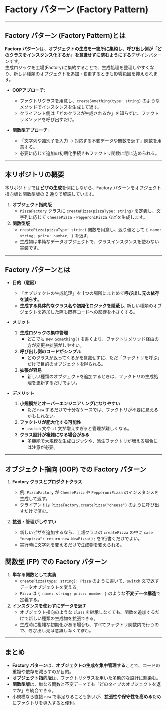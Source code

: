 # Factory パターン (Factory Pattern)

---

## Factory パターン (Factory Pattern)とは

**Factory パターン**は、**オブジェクトの生成を一箇所に集約し、呼び出し側が「どのクラスをインスタンス化するか」を意識せずに済むようにする**デザインパターンです。  
生成ロジックを工場(Factory)に集約することで、生成処理を整理しやすくなり、新しい種類のオブジェクトを追加・変更するときも影響範囲を抑えられます。

- **OOPアプローチ**:  
  - ファクトリクラスを用意し、`createSomething(type: string)` のようなメソッドでインスタンスを生成して返す。  
  - クライアント側は「どのクラスが生成されるか」を知らずに、ファクトリメソッドを呼び出すだけ。

- **関数型アプローチ**:  
  - 「文字列や識別子を入力 → 対応する不変データや関数を返す」関数を用意する。  
  - 必要に応じて追加の初期化手続きもファクトリ関数に閉じ込められる。

---

## 本リポジトリの概要

本リポジトリでは**ピザの生成**を例にしながら、Factory パターンをオブジェクト指向版と関数型版の 2 通りで解説しています。

1. **オブジェクト指向版**  
   - `PizzaFactory` クラスに `createPizza(pizzaType: string)` を定義し、文字列に応じて `CheesePizza`・`PepperoniPizza` などを生成します。  
2. **関数型版**  
   - `createPizza(pizzaType: string)` 関数を用意し、返り値として `{ name: string; price: number; }` を返す。  
   - 生成物は単純なデータオブジェクトで、クラスインスタンスを使わない実装です。

---

## Factory パターンとは

- **目的（意図）**  
  - 「オブジェクトの生成処理」を 1 つの場所にまとめて**呼び出し元の依存を減らす**。  
  - **生成する具体的なクラス名や初期化ロジックを隠蔽し**, 新しい種類のオブジェクトを追加した際も既存コードへの影響を小さくする。

- **メリット**  
  1. **生成ロジックの集中管理**  
     - どこでも `new Something()` を書くより、ファクトリメソッド経由の方が変更や拡張がしやすい。  
  2. **呼び出し側のコードがシンプル**  
     - どのクラスが返ってくるかを意識せずに、ただ「ファクトリを呼ぶ」だけで目的のオブジェクトを得られる。  
  3. **拡張が容易**  
     - 新しい種類のオブジェクトを追加するときは、ファクトリの生成処理を更新するだけでよい。  

- **デメリット**  
  1. **小規模だとオーバーエンジニアリングになりやすい**  
     - ただ `new` するだけで十分なケースでは、ファクトリが不要に見えるかもしれない。  
  2. **ファクトリが肥大化する可能性**  
     - `switch` 文や `if` 文が増えすぎると管理が難しくなる。  
  3. **クラス設計が複雑になる場合がある**  
     - 多機能で大規模な生成ロジックや、派生ファクトリが増える場合には注意が必要。

---

## オブジェクト指向 (OOP) での Factory パターン

1. **Factory クラスとプロダクトクラス**  
   - 例: `PizzaFactory` が `CheesePizza` や `PepperoniPizza` のインスタンスを生成して返す。  
   - クライアントは `PizzaFactory.createPizza("cheese")` のように呼び出すだけで済む。  

2. **拡張・管理がしやすい**  
   - 新しいピザを追加するなら、工場クラスの `createPizza` の中に `case "newpizza": return new NewPizza();` を1行書くだけでよい。  
   - 実行時に文字列を変えるだけで生成物を変えられる。

## 関数型 (FP) での Factory パターン

1. **単なる関数として実装**  
   - `createPizza(type: string): Pizza` のように書いて、`switch` 文で返すデータオブジェクトを変える。  
   - `Pizza` は `{ name: string; price: number }` のような**不変データ構造**で定義する。  
2. **インスタンスを使わずにデータを返す**  
   - オブジェクト指向のような `class` を継承しなくても、関数を追加するだけで新しい種類の生成物を拡張できる。  
   - 生成時に複雑な初期化がある場合も、すべてファクトリ関数内で行うので、呼び出し元は意識しなくて済む。

---

## まとめ

- **Factory パターン**は、**オブジェクトの生成を集中管理する**ことで、コードの重複や依存を減らすのが目的。  
- **オブジェクト指向版**は、ファクトリクラスを用いた多態的な設計に馴染む。  
- **関数型版**は、単なる関数と不変データでも「どのタイプのオブジェクトを返すか」を統合できる。  
- 小規模なら直接 `new` で事足りることも多いが、**拡張性や保守性を高める**ためにファクトリを導入すると便利。  